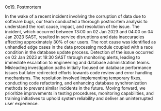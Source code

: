 0x19. Postmortem

In the wake of a recent incident involving the corruption of data due to software bugs, our team conducted a thorough postmortem analysis to understand the root cause, impact, and resolution of the issue. The incident, which occurred between 13:00 on 02 Jan 2023 and 04:00 on 04 Jan 2023 SAST, resulted in service disruptions and data inaccuracies affecting approximately 30% of our users. The root cause was identified as unhandled edge cases in the data processing module coupled with a race condition in the database update process. Detection of the issue occurred on 02 Jan 2023 at 19:30 SAST through monitoring alerts, leading to immediate escalation to engineering and database administration teams. Misleading investigation paths initially focused on database performance issues but later redirected efforts towards code review and error handling mechanisms. The resolution involved implementing temporary fixes, conducting code refactoring, and enhancing database synchronization methods to prevent similar incidents in the future. Moving forward, we prioritize improvements in testing procedures, monitoring capabilities, and training initiatives to uphold system reliability and deliver an uninterrupted user experience.

